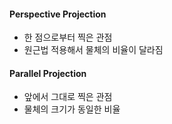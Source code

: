 #### Perspective Projection
- 한 점으로부터 찍은 관점
- 원근법 적용해서 물체의 비율이 달라짐

#### Parallel Projection
- 앞에서 그대로 찍은 관점
- 물체의 크기가 동일한 비율
